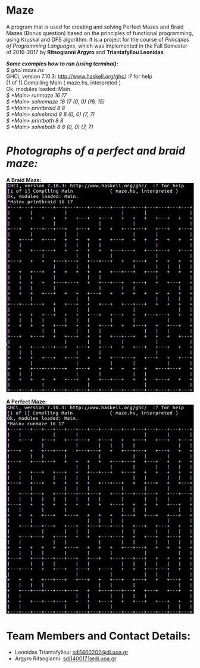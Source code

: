 # Maze

  A program that is used for creating and solving Perfect Mazes and Braid Mazes (Bonus question) based on the principles of functional programming, using Kruskal and DFS algorithm. It is a project for the course of *Principles of Programming Languages*, which was implemented in the Fall Semester of 2016-2017 by **Ritsogianni Argyro** and **Triantafyllou Leonidas**.    

**_Some examples how to run (using terminal):_**  
  *$ ghci maze.hs*  
  GHCi, version 7.10.3: http://www.haskell.org/ghc/  :? for help  
  [1 of 1] Compiling Main             ( maze.hs, interpreted )  
  Ok, modules loaded: Main.  
  *$ \*Main> runmaze 16 17*  
  *$ \*Main> solvemaze 16 17 (0, 0) (16, 15)*  
  *$ \*Main> printbraid 8 8*  
  *$ \*Main> solvebraid 8 8 (0, 0) (7, 7)*  
  *$ \*Main> printboth 8 8*  
  *$ \*Main> solveboth 8 8 (0, 0) (7, 7)*      


# _Photographs of a perfect and braid maze:_        

**A Braid Maze:**
![alt text](https://github.com/Argc0/Maze/blob/master/Readme%20and%20photos/printbraid.png)
 
    
**A Perfect Maze:**
![alt text](https://github.com/Argc0/Maze/blob/master/Readme%20and%20photos/runmaze.png)  

# Team Members and Contact Details:  
* Leonidas Triantafyllou: sdi1400202@di.uoa.gr  
* Argyro Ritsogianni: sdi1400171@di.uoa.gr
